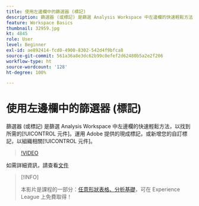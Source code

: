 ```yaml
---
title: 使用左邊欄中的篩選器 (標記)
description: 篩選器 (或標記) 是篩選 Analysis Workspace 中左邊欄的快速輕鬆方法，以找到所需的元件。運用 Adobe 提供的現成標記，或新增您的自訂標記，以組織相關元件。
feature: Workspace Basics
thumbnail: 32959.jpg
kt: 4845
role: User
level: Beginner
exl-id: ae892414-fcd0-4900-8302-542d4f9bfca8
source-git-commit: 561a36a8e3dc62b99c0efef2d62480b5a2e2f206
workflow-type: ht
source-wordcount: '128'
ht-degree: 100%

---
```


# 使用左邊欄中的篩選器 (標記)

篩選器 (或標記) 是篩選 Analysis Workspace 中左邊欄的快速輕鬆方法，以找到所需的[!UICONTROL 元件]。運用 Adobe 提供的現成標記，或新增您的自訂標記，以組織相關[!UICONTROL 元件]。

>[!VIDEO](https://video.tv.adobe.com/v/32959/?quality=12)

如需詳細資訊，請查看[文件](https://experienceleague.adobe.com/docs/analytics/analyze/analysis-workspace/analysis-workspace-features.html)

>[!INFO]
>
> 本影片是課程的一部分：[任意形狀表格、分析基礎](https://experienceleague.adobe.com/?recommended=Analytics-U-1-2020.3)，可在 Experience League 上免費取得！
